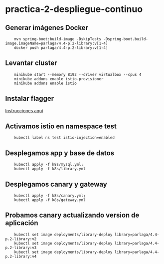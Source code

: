 # practica-2-despliegue-continuo
## Generar imágenes Docker
```
    mvn spring-boot:build-image -DskipTests -Dspring-boot.build-image.imageName=parlaga/4.4-p.2-library:v[1-4]
    docker push parlaga/4.4-p.2-library:v[1-4]
```

## Levantar cluster
```
    minikube start --memory 8192 --driver virtualbox --cpus 4
    minikube addons enable istio-provisioner
    minikube addons enable istio
```
## Instalar flagger
[Instrucciones aquí](https://docs.flagger.app/install/flagger-install-on-kubernetes)

## Activamos istio en namespace test
```
    kubectl label ns test istio-injection=enabled
```

## Desplegamos app y base de datos
```
    kubectl apply -f k8s/mysql.yml;
    kubectl apply -f k8s/library.yml
```

## Desplegamos canary y gateway 
```
    kubectl apply -f k8s/canary.yml;
    kubectl apply -f k8s/gateway.yml
```
## Probamos canary actualizando version de aplicación
```
    kubectl set image deployments/library-deploy library=parlaga/4.4-p.2-library:v2
    kubectl set image deployments/library-deploy library=parlaga/4.4-p.2-library:v3
    kubectl set image deployments/library-deploy library=parlaga/4.4-p.2-library:v4
```



